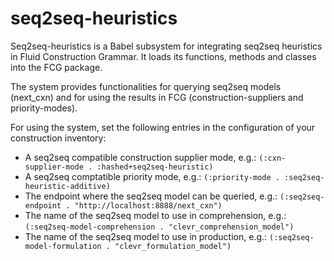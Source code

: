 # seq2seq-heuristics

Seq2seq-heuristics is a Babel subsystem for integrating seq2seq heuristics in Fluid Construction Grammar. It loads its functions, methods and classes into the FCG package.

The system provides functionalities for querying seq2seq models (next_cxn) and for using the results in FCG (construction-suppliers and priority-modes).

For using the system, set the following entries in the configuration of your construction inventory:

- A seq2seq compatible construction supplier mode, e.g.:
`(:cxn-supplier-mode . :hashed+seq2seq-heuristic)`
- A seq2seq comptatible priority mode, e.g.:
  `(:priority-mode . :seq2seq-heuristic-additive)`
- The endpoint where the seq2seq model can be queried, e.g.:
`(:seq2seq-endpoint . "http://localhost:8888/next_cxn")`
- The name of the seq2seq model to use in comprehension, e.g.:
`(:seq2seq-model-comprehension . "clevr_comprehension_model")`
- The name of the seq2seq model to use in production, e.g.:
`(:seq2seq-model-formulation . "clevr_formulation_model")`